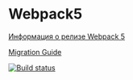 # Webpack5

[Информация о релизе Webpack 5](https://webpack.js.org/blog/2020-10-10-webpack-5-release/)

[Migration Guide](https://webpack.js.org/migrate/5/)

[![Build status](https://ci.appveyor.com/api/projects/status/5p1jkf7v5n869nve?svg=true)](https://ci.appveyor.com/project/Naloyka/env)
